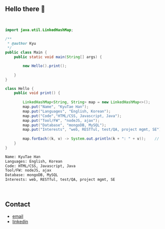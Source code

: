 ## Hello there 👋

<br />


```java
import java.util.LinkedHashMap;

/**
 * @author Kyu
 */
public class Main {
	public static void main(String[] args) {

		new Hello().print();
		
	}
}

class Hello {
	public void print() {
		
		LinkedHashMap<String, String> map = new LinkedHashMap<>();
		map.put("Name", "KyuTae Han");
		map.put("Languages", "English, Korean");
		map.put("Code","HTML/CSS, Javascript, Java");
		map.put("Tool/FW", "nodeJS, ajax");
		map.put("Database", "mongoDB, MySQL");
		map.put("Interests", "web, RESTful, test/QA, project mgmt, SE");
		
		map.forEach((k, v) -> System.out.println(k + ": " + v));	// insertion-order
	}
}
```

```bash
Name: KyuTae Han
Languages: English, Korean
Code: HTML/CSS, Javascript, Java
Tool/FW: nodeJS, ajax
Database: mongoDB, MySQL
Interests: web, RESTful, test/QA, project mgmt, SE
```

<br />

## Contact
- [email] 
- [linkedin]


<!-- links -->
[email]: mailto:kyykyu000@gmail.com
[linkedin]: https://www.linkedin.com/in/kyutae-han-b86523104/ 

<!--
**kyuing/kyuing** is a ✨ _special_ ✨ repository because its `README.md` (this file) appears on your GitHub profile.

Here are some ideas to get you started:

- 🔭 I’m currently working on ...
- 🌱 I’m currently learning ...
- 👯 I’m looking to collaborate on ...
- 🤔 I’m looking for help with ...
- 💬 Ask me about ...
- 📫 How to reach me: ...
- 😄 Pronouns: ...
- ⚡ Fun fact: ...
-->
